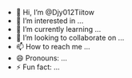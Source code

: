 - 👋 Hi, I’m @Djy012Tiitow
- 👀 I’m interested in ...
- 🌱 I’m currently learning ...
- 💞️ I’m looking to collaborate on ...
- 📫 How to reach me ...
- 😄 Pronouns: ...
- ⚡ Fun fact: ...

<!---
Djy012Tiitow/Djy012Tiitow is a ✨ special ✨ repository because its `README.md` (this file) appears on your GitHub profile.
You can click the Preview link to take a look at your changes.
--->
